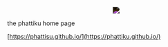 <p align="center">
  <img style="filter: invert(100%);" src="https://latex.codecogs.com/svg.latex?\Huge{\text{P}_{\!\!\text{H}}\>\!\!\text{A}^{\!\!\text{T}}\!\text{T}_{\;\!\!\!\text{I}}\>\!\!\text{S}^{\!\text{U}}}">
</p>

the phattiku home page

[https://phattisu.github.io/](https://phattiku.github.io/)
